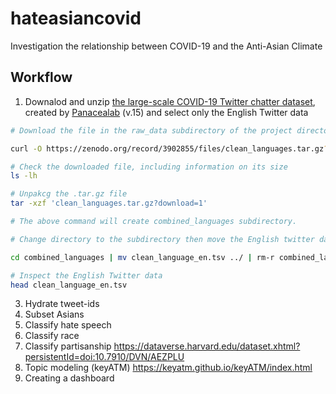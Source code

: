 # hateasiancovid
Investigation the relationship between COVID-19 and the Anti-Asian Climate

## Workflow
1. Downalod and unzip [the large-scale COVID-19 Twitter chatter dataset](https://zenodo.org/record/3902855#.XvZFBXVKhEZ), created by [Panacealab](http://www.panacealab.org/) (v.15) and select only the English Twitter data

```bash
# Download the file in the raw_data subdirectory of the project directory

curl -O https://zenodo.org/record/3902855/files/clean_languages.tar.gz?download=1

# Check the downloaded file, including information on its size
ls -lh

# Unpakcg the .tar.gz file
tar -xzf 'clean_languages.tar.gz?download=1'

# The above command will create combined_languages subdirectory.

# Change directory to the subdirectory then move the English twitter data to the parent directory and then remove the subdirectory

cd combined_languages | mv clean_language_en.tsv ../ | rm-r combined_languages/

# Inspect the English Twitter data
head clean_language_en.tsv
```

3. Hydrate tweet-ids
4. Subset Asians
5. Classify hate speech
6. Classify race
7. Classify partisanship https://dataverse.harvard.edu/dataset.xhtml?persistentId=doi:10.7910/DVN/AEZPLU
8. Topic modeling (keyATM) https://keyatm.github.io/keyATM/index.html
9. Creating a dashboard
